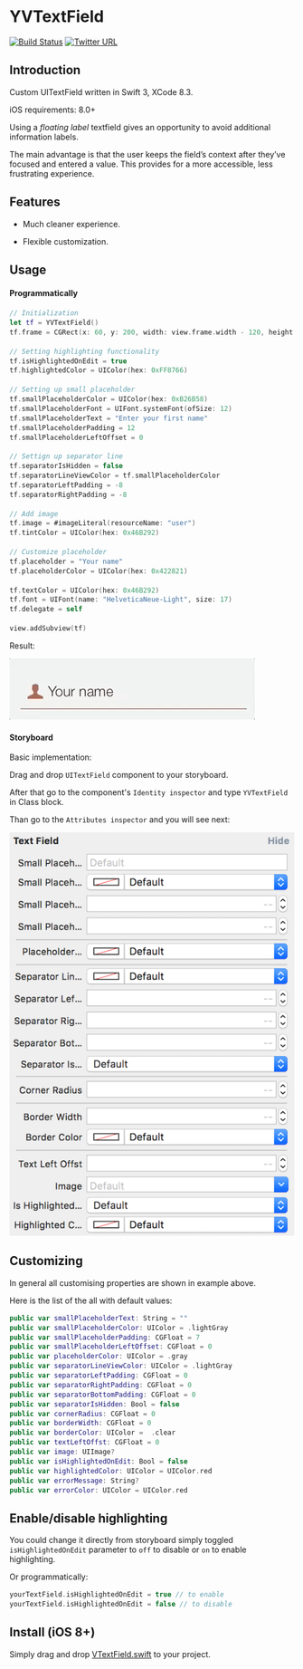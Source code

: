 # YVTextField

[![Build Status](https://travis-ci.org/Shadberrow/YVTextField.svg?branch=master)](https://travis-ci.org/Shadberrow/YVTextField)
[![Twitter URL](https://img.shields.io/badge/twitter-@Shadberrow-blue.svg)](https://twitter.com/Shadberrow)

## Introduction

Custom UITextField written in Swift 3, XCode 8.3.

iOS requirements: 8.0+

Using a *floating label* textfield gives an opportunity to avoid additional information labels.

The main advantage is that the user keeps the field’s context after they’ve focused and entered a value. This provides for a more accessible, less frustrating experience.

## Features

* Much cleaner experience.

* Flexible customization. 

## Usage

#### Programmatically

```swift
// Initialization
let tf = YVTextField()
tf.frame = CGRect(x: 60, y: 200, width: view.frame.width - 120, height: 40)

// Setting highlighting functionality
tf.isHighlightedOnEdit = true
tf.highlightedColor = UIColor(hex: 0xFF8766)

// Setting up small placeholder
tf.smallPlaceholderColor = UIColor(hex: 0xB26B58)
tf.smallPlaceholderFont = UIFont.systemFont(ofSize: 12)
tf.smallPlaceholderText = "Enter your first name"
tf.smallPlaceholderPadding = 12
tf.smallPlaceholderLeftOffset = 0

// Settign up separator line
tf.separatorIsHidden = false
tf.separatorLineViewColor = tf.smallPlaceholderColor
tf.separatorLeftPadding = -8
tf.separatorRightPadding = -8

// Add image
tf.image = #imageLiteral(resourceName: "user")
tf.tintColor = UIColor(hex: 0x46B292)

// Customize placeholder
tf.placeholder = "Your name"
tf.placeholderColor = UIColor(hex: 0x422821)

tf.textColor = UIColor(hex: 0x46B292)
tf.font = UIFont(name: "HelveticaNeue-Light", size: 17)
tf.delegate = self

view.addSubview(tf)
```
Result:

![](https://github.com/Shadberrow/YVTextField/blob/master/YVTextField/Resources/gif1.gif)

#### Storyboard

Basic implementation:

Drag and drop `UITextField` component to your storyboard.

After that go to the component's `Identity inspector` and type `YVTextField` in Class block.

Than go to the `Attributes inspector` and you will see next:

![](https://github.com/Shadberrow/YVTextField/blob/master/YVTextField/Resources/params.png)

## Customizing

In general all customising properties are shown in example above.

Here is the list of the all with default values:

```swift
public var smallPlaceholderText: String = ""
public var smallPlaceholderColor: UIColor = .lightGray
public var smallPlaceholderPadding: CGFloat = 7
public var smallPlaceholderLeftOffset: CGFloat = 0
public var placeholderColor: UIColor = .gray
public var separatorLineViewColor: UIColor = .lightGray
public var separatorLeftPadding: CGFloat = 0
public var separatorRightPadding: CGFloat = 0
public var separatorBottomPadding: CGFloat = 0
public var separatorIsHidden: Bool = false
public var cornerRadius: CGFloat = 0
public var borderWidth: CGFloat = 0
public var borderColor: UIColor =  .clear
public var textLeftOffst: CGFloat = 0
public var image: UIImage?
public var isHighlightedOnEdit: Bool = false
public var highlightedColor: UIColor = UIColor.red
public var errorMessage: String?
public var errorColor: UIColor = UIColor.red
```

## Enable/disable highlighting

You could change it directly from storyboard simply toggled `isHighlightedOnEdit` parameter to `off` to disable or `on` to enable highlighting.

Or programmatically:

```swift
yourTextField.isHighlightedOnEdit = true // to enable
yourTextField.isHighlightedOnEdit = false // to disable
```
## Install (iOS 8+)

Simply drag and drop [VTextField.swift](https://github.com/Shadberrow/YVTextField/blob/master/YVTextField/YVTextField.swift) to your project.

